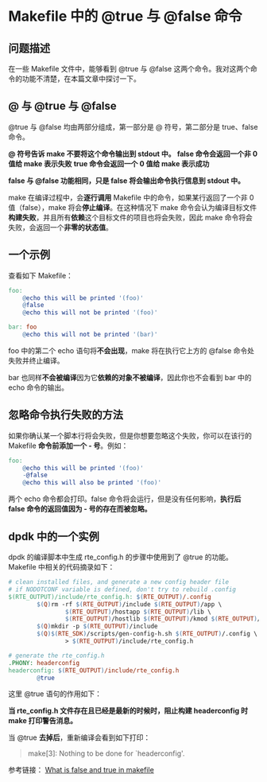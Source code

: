 # Makefile 中的 @true 与 @false 命令
## 问题描述
在一些 Makefile 文件中，能够看到 @true 与 @false 这两个命令。我对这两个命令的功能不清楚，在本篇文章中探讨一下。

## @ 与 @true 与 @false
@true 与 @false 均由两部分组成，第一部分是 @ 符号，第二部分是 true、false 命令。

**@ 符号告诉 make 不要将这个命令输出到 stdout 中。**
**false 命令会返回一个非 0 值给 make 表示失败**
**true 命令会返回一个 0 值给 make 表示成功**

**false 与 @false 功能相同，只是 false 将会输出命令执行信息到 stdout 中。**

make 在编译过程中，会**逐行调用** Makefile 中的命令，如果某行返回了一个非 0 值（false），make 将会**停止编译**。在这种情况下 make 命令会认为编译目标文件**构建失败**，并且所有**依赖**这个目标文件的项目也将会失败，因此 make 命令将会失败，会返回一个**非零的状态值**。

## 一个示例
查看如下 Makefile：
```makefile
foo:
    @echo this will be printed '(foo)'
    @false
    @echo this will not be printed '(foo)'

bar: foo
    @echo this will not be printed '(bar)'
```

foo 中的第二个 echo 语句将**不会出现**，make 将在执行它上方的 @false 命令处失败并终止编译。

bar 也同样**不会被编译**因为它**依赖的对象不被编译**，因此你也不会看到 bar 中的 echo 命令的输出。

## 忽略命令执行失败的方法
如果你确认某一个脚本行将会失败，但是你想要忽略这个失败，你可以在该行的 Makefile **命令前添加一个 - 号**。例如：

```Makefile
foo:
    @echo this will be printed '(foo)'
    -@false
    @echo this will also be printed '(foo)'
```

两个 echo 命令都会打印。false 命令将会运行，但是没有任何影响，**执行后 false 命令的返回值因为 - 号的存在而被忽略。**

## dpdk 中的一个实例
dpdk 的编译脚本中生成 rte_config.h 的步骤中使用到了 @true 的功能。Makefile 中相关的代码摘录如下：


```Makefile
# clean installed files, and generate a new config header file
# if NODOTCONF variable is defined, don't try to rebuild .config
$(RTE_OUTPUT)/include/rte_config.h: $(RTE_OUTPUT)/.config
        $(Q)rm -rf $(RTE_OUTPUT)/include $(RTE_OUTPUT)/app \
                $(RTE_OUTPUT)/hostapp $(RTE_OUTPUT)/lib \
                $(RTE_OUTPUT)/hostlib $(RTE_OUTPUT)/kmod $(RTE_OUTPUT)/build
        $(Q)mkdir -p $(RTE_OUTPUT)/include
        $(Q)$(RTE_SDK)/scripts/gen-config-h.sh $(RTE_OUTPUT)/.config \
                > $(RTE_OUTPUT)/include/rte_config.h

# generate the rte_config.h
.PHONY: headerconfig
headerconfig: $(RTE_OUTPUT)/include/rte_config.h
        @true
```

这里 @true 语句的作用如下：

**当 rte_config.h 文件存在且已经是最新的时候时，阻止构建 headerconfig 时 make 打印警告消息。**

当 @true **去掉后**，重新编译会看到如下打印：

>make[3]: Nothing to be done for `headerconfig'.

参考链接：
[What is false and true in makefile](https://stackoverflow.com/questions/49756183/what-is-false-and-true-in-makefile)
```

